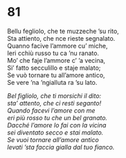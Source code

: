 # 81
  
Bellu fegliolo, che te muzzeche ’su rito,  
Sta attiento, che nce rieste segnalato.  
Quanno facive l’ammore cu’ miche,  
Ieri cchiù russo tu ca ’nu ranato.  
Mo’ che faje l’ammore c’ ’a vecina,  
Si’ fatto secculillo e staje malato;  
Se vuò tornare tu all’amore antico,  
Se vere ’na ’ngialluta ra ’su lato.

*Bel figliolo, che ti morsichi il dito:  
sta’ attento, che ci resti seganto!  
Quando facevi l’amore con me  
eri più rosso tu che un bel granato.  
Dacché l’amore lo fai con la vicina  
sei diventato secco e stai malato.  
Se vuoi tornare all’amore antico  
levati ’sta faccia gialla dal tuo fianco.*


